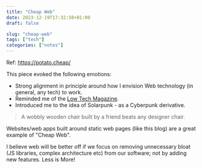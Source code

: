```yaml
---
title: "Cheap Web"
date: 2023-12-19T17:32:58+01:00
draft: false

slug: "cheap-web" 
tags: ["tech"]
categories: ["notes"]
---
```


Ref: https://potato.cheap/

This piece evoked the following emotions:
- Strong alignment in principle around how I envision Web technology (in general, any tech) to work.
- Reminded me of the [Low Tech Magazine](https://solar.lowtechmagazine.com/).
- Introduced me to the idea of Solarpunk - as a Cyberpunk derivative.

> A wobbly wooden chair built by a friend beats any designer chair.

Websites/web apps built around static web pages (like this blog) are a great example of "Cheap Web".

I believe web will be better off if we focus on removing unnecessary bloat (JS libraries, complex architecture etc) from our software; not by adding new features. Less is More!
